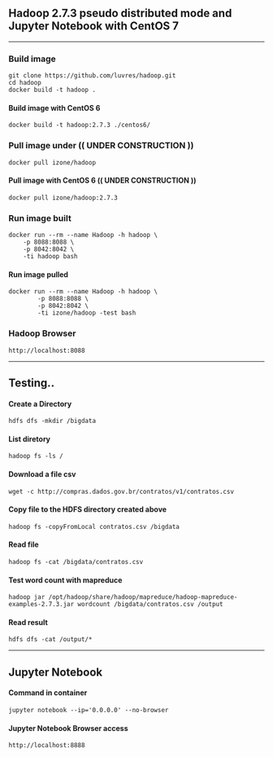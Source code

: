 ## Hadoop 2.7.3 pseudo distributed mode and Jupyter Notebook with CentOS 7
---
### Build image
```
git clone https://github.com/luvres/hadoop.git
cd hadoop
docker build -t hadoop .
```
#### Build image with CentOS 6
```
docker build -t hadoop:2.7.3 ./centos6/
```
### Pull image under (( UNDER CONSTRUCTION ))
```
docker pull izone/hadoop
```
#### Pull image with CentOS 6  (( UNDER CONSTRUCTION ))
```
docker pull izone/hadoop:2.7.3
```
### Run image built
```
docker run --rm --name Hadoop -h hadoop \
	-p 8088:8088 \
	-p 8042:8042 \
	-ti hadoop bash
```
#### Run image pulled
```
docker run --rm --name Hadoop -h hadoop \
        -p 8088:8088 \
        -p 8042:8042 \
        -ti izone/hadoop -test bash
```

### Hadoop Browser
```
http://localhost:8088
```
---
## Testing..

#### Create a Directory
```
hdfs dfs -mkdir /bigdata
```

#### List diretory
```
hadoop fs -ls /
```

#### Download a file csv
```
wget -c http://compras.dados.gov.br/contratos/v1/contratos.csv
```

#### Copy file to the HDFS directory created above
```
hadoop fs -copyFromLocal contratos.csv /bigdata
```

#### Read file
```
hadoop fs -cat /bigdata/contratos.csv
```
#### Test word count with mapreduce
```
hadoop jar /opt/hadoop/share/hadoop/mapreduce/hadoop-mapreduce-examples-2.7.3.jar wordcount /bigdata/contratos.csv /output
```

#### Read result
```
hdfs dfs -cat /output/*
```
---
## Jupyter Notebook

#### Command in container
```
jupyter notebook --ip='0.0.0.0' --no-browser
```
#### Jupyter Notebook Browser access
```
http://localhost:8888
```
